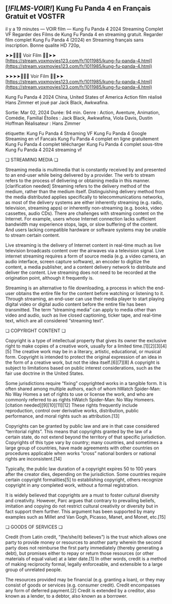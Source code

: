 ## [*!FILMS-VOIR!*] Kung Fu Panda 4 en Français Gratuit et VOSTFR

il y a 19 minutes — VOIR film — Kung Fu Panda 4 2024 Streaming Complet VF Regarder des Films de Kung Fu Panda 4 en streaming gratuit. Regarder film complet Kung Fu Panda 4 (2024) en Streaming français sans inscription. Bonne qualite HD 720p,

➤➤🔴✅📱 Voir Film 🔴✅➤➤ [https://stream.voxmovies123.com/fr/1011985/kung-fu-panda-4.html](https://stream.voxmovies123.com/fr/1011985/kung-fu-panda-4.html)

➤➤➤➤🔴✅📱 Voir Film 🔴✅➤➤ [https://stream.voxmovies123.com/fr/1011985/kung-fu-panda-4.html](https://stream.voxmovies123.com/fr/1011985/kung-fu-panda-4.html)

Kung Fu Panda 4 2024 China, United States of America Action film réalisé Hans Zimmer et joué par Jack Black, Awkwafina. 

Sortie: Mar 02, 2024
Durée:  94 min.
Genre : Action, Aventure, Animation, Comédie, Familial
Étoiles : Jack Black, Awkwafina, Viola Davis, Dustin Hoffman
Réalisateur : Hans Zimmer

étiquette:
Kung Fu Panda 4 Streaming VF
Kung Fu Panda 4 Google Streaming en vf Fancais
Kung Fu Panda 4 complet en ligne gratuitement
Kung Fu Panda 4 complet télécharger
Kung Fu Panda 4 complet sous-titre
Kung Fu Panda 4 2024 streaming vf

❏ STREAMING MEDIA ❏

Streaming media is multimedia that is constantly received by and presented to an end-user while being delivered by a provider. The verb to stream refers to the process of delivering or obtaining media in this manner.[clarification needed] Streaming refers to the delivery method of the medium, rather than the medium itself. Distinguishing delivery method from the media distributed applies specifically to telecommunications networks, as most of the delivery systems are either inherently streaming (e.g. radio, television, streaming apps) or inherently non-streaming (e.g. books, video cassettes, audio CDs). There are challenges with streaming content on the Internet. For example, users whose Internet connection lacks sufficient bandwidth may experience stops, lags, or slow buffering of the content. And users lacking compatible hardware or software systems may be unable to stream certain content.

Live streaming is the delivery of Internet content in real-time much as live television broadcasts content over the airwaves via a television signal. Live internet streaming requires a form of source media (e.g. a video camera, an audio interface, screen capture software), an encoder to digitize the content, a media publisher, and a content delivery network to distribute and deliver the content. Live streaming does not need to be recorded at the origination point, although it frequently is.

Streaming is an alternative to file downloading, a process in which the end-user obtains the entire file for the content before watching or listening to it. Through streaming, an end-user can use their media player to start playing digital video or digital audio content before the entire file has been transmitted. The term “streaming media” can apply to media other than video and audio, such as live closed captioning, ticker tape, and real-time text, which are all considered “streaming text”.

❏ COPYRIGHT CONTENT ❏

Copyright is a type of intellectual property that gives its owner the exclusive right to make copies of a creative work, usually for a limited time.[1][2][3][4][5] The creative work may be in a literary, artistic, educational, or musical form. Copyright is intended to protect the original expression of an idea in the form of a creative work, but not the idea itself.[6][7][8] A copyright is subject to limitations based on public interest considerations, such as the fair use doctrine in the United States.

Some jurisdictions require “fixing” copyrighted works in a tangible form. It is often shared among multiple authors, each of whom hWatch Spider-Man: No Way Homes a set of rights to use or license the work, and who are commonly referred to as rights hWatch Spider-Man: No Way Homeers.[citation needed][9][10][11][12] These rights frequently include reproduction, control over derivative works, distribution, public performance, and moral rights such as attribution.[13]

Copyrights can be granted by public law and are in that case considered “territorial rights”. This means that copyrights granted by the law of a certain state, do not extend beyond the territory of that specific jurisdiction. Copyrights of this type vary by country; many countries, and sometimes a large group of countries, have made agreements with other countries on procedures applicable when works “cross” national borders or national rights are inconsistent.[14]

Typically, the public law duration of a copyright expires 50 to 100 years after the creator dies, depending on the jurisdiction. Some countries require certain copyright formalities[5] to establishing copyright, others recognize copyright in any completed work, without a formal registration.

It is widely believed that copyrights are a must to foster cultural diversity and creativity. However, Parc argues that contrary to prevailing beliefs, imitation and copying do not restrict cultural creativity or diversity but in fact support them further. This argument has been supported by many examples such as Millet and Van Gogh, Picasso, Manet, and Monet, etc.[15]

❏ GOODS OF SERVICES ❏

Credit (from Latin credit, “(he/she/it) believes”) is the trust which allows one party to provide money or resources to another party wherein the second party does not reimburse the first party immediately (thereby generating a debt), but promises either to repay or return those resources (or other materials of equal value) at a later date.[1] In other words, credit is a method of making reciprocity formal, legally enforceable, and extensible to a large group of unrelated people.

The resources provided may be financial (e.g. granting a loan), or they may consist of goods or services (e.g. consumer credit). Credit encompasses any form of deferred payment.[2] Credit is extended by a creditor, also known as a lender, to a debtor, also known as a borrower.
